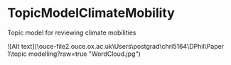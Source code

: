 # TopicModelClimateMobility
Topic model for reviewing climate mobilities


![Alt text](\\ouce-file2.ouce.ox.ac.uk\Users\postgrad\chri5164\DPhil\Paper 1\topic modelling?raw=true "WordCloud.jpg")

